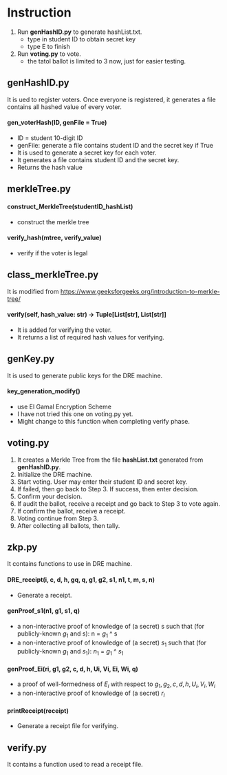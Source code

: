 # Instruction
1. Run **genHashID.py** to generate hashList.txt.
   - type in student ID to obtain secret key
   - type E to finish 
3. Run **voting.py** to vote.
   - the tatol ballot is limited to 3 now, just for easier testing.

## genHashID.py
It is ued to register voters. Once everyone is registered, it generates a file contains all hashed value of every voter.
 #### gen_voterHash(ID, genFile = True)
 - ID = student 10-digit ID
 - genFile: generate a file contains student ID and the secret key if True
 - It is used to generate a secret key for each voter.
 - It generates a file contains student ID and the secret key.
 - Returns the hash value

## merkleTree.py
 #### construct_MerkleTree(studentID_hashList)
 - construct the merkle tree
 #### verify_hash(mtree, verify_value)
 - verify if the voter is legal

## class_merkleTree.py
It is modified from https://www.geeksforgeeks.org/introduction-to-merkle-tree/
 #### verify(self, hash_value: str) -> Tuple[List[str], List[str]]
 - It is added for verifying the voter.
 - It returns a list of required hash values for verifying. 

## genKey.py
It is used to generate public keys for the DRE machine. 
 #### key_generation_modify()
 - use El Gamal Encryption Scheme
 - I have not tried this one on voting.py yet.
 - Might change to this function when completing verify phase. 


## voting.py
1. It creates a Merkle Tree from the file **hashList.txt** generated from **genHashID.py**.
2. Initialize the DRE machine.
3. Start voting. User may enter their student ID and secret key.
4. If failed, then go back to Step 3. If success, then enter decision.
5. Confirm your decision.
6. If audit the ballot, receive a receipt and go back to Step 3 to vote again.
7. If confirm the ballot, receive a receipt.
8. Voting continue from Step 3.
9. After collecting all ballots, then tally. 

## zkp.py
It contains functions to use in DRE machine.
 #### DRE_receipt(i, c, d, h, gq, q, g1, g2, s1, n1, t, m, s, n)
 - Generate a receipt. 
 #### genProof_s1(n1, g1, s1, q)
 - a non-interactive proof of knowledge of (a secret) s such that (for publicly-known $g_1$ and s): n = $g_1$ ^ s
 - a non-interactive proof of knowledge of (a secret) $s_1$ such that (for publicly-known $g_1$ and $s_1$): $n_1$ = $g_1$ ^ $s_1$
 #### genProof_Ei(ri, g1, g2, c, d, h, Ui, Vi, Ei, Wi, q)
 - a proof of well-formedness of $E_i$ with respect to $g_1, g_2, c, d, h, U_i, V_i, W_i$
 - a non-interactive proof of knowledge of (a secret) $r_i$
 #### printReceipt(receipt)
 - Generate a receipt file for verifying.

## verify.py
It contains a function used to read a receipt file. 
